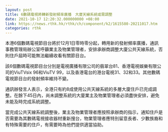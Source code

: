 ```yaml
---
layout: post
title: 6數碼電視將轉新發射頻率廣播　大廈天線系統或需調整
date: 2021-10-17 12:20:32.000000000 +08:00
link: https://news.rthk.hk/rthk/ch/component/k2/1615580-20211017.htm
categories: rthk
---
```


本港6個數碼電視節目台將於12月1日零時零分起，轉用新的發射頻率廣播，通訊事務管理局辦公室呼籲業主及物業管理者，安排承辦商調整大廈公共天線系統，否則住戶屆時可能無法繼續收看有關節目台。

該6個數碼電視節目台分別是電視廣播有限公司的翡翠台81、香港電視娛樂有限公司的ViuTVsix 96和ViuTV 99，以及香港電台的港台電視31、32和33。其他數碼電視節目台的發射頻率維持不變。

通訊辦發言人表示，全港只有約8成使用公共天線系統的多層大廈住戶已完成調整。在餘下45日內，尚未調整系統的大廈業主及物業管理者必須盡快安排，避免未能及時完成系統調整。

當完成公共天線系統調整後，業主及物業管理者應按照承辦商的指示，通知住戶是否需要為其數碼電視接收器材重新搜台，物業管理者應特別留意長者、少數族裔和有特殊需要的住戶，有需要時為他們提供適當協助。
